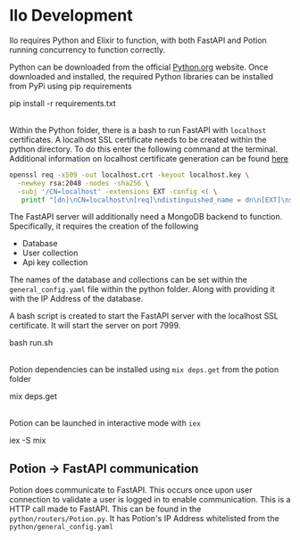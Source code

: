 # Ilo Development

Ilo requires Python and Elixir to function, with both FastAPI and Potion running concurrency to function correctly.

Python can be downloaded from the official <a href="https://www.python.org/downloads/">Python.org</a> website.
Once downloaded and installed, the required Python libraries can be installed from PyPi using pip requirements

<div id="termynal" data-termynal>
    <span data-ty="input" data-ty-prompt="ilo/python $">pip install -r requirements.txt</span>
</div>

<br>

Within the Python folder, there is a bash to run FastAPI with `localhost` certificates. A localhost SSL certificate needs to be created within the python directory. To do this enter the following command at the terminal. Additional information on localhost certificate generation can be found <a href="https://letsencrypt.org/docs/certificates-for-localhost/#making-and-trusting-your-own-certificates">here</a>

```bash
openssl req -x509 -out localhost.crt -keyout localhost.key \
  -newkey rsa:2048 -nodes -sha256 \
  -subj '/CN=localhost' -extensions EXT -config <( \
   printf "[dn]\nCN=localhost\n[req]\ndistinguished_name = dn\n[EXT]\nsubjectAltName=DNS:localhost\nkeyUsage=digitalSignature\nextendedKeyUsage=serverAuth")
```

The FastAPI server will additionally need a MongoDB backend to function. Specifically, it requires the creation of the following

* Database
* User collection
* Api key collection

The names of the database and collections can be set within the `general_config.yaml` file within the python folder. Along with providing it with the IP Address of the database.

A bash script is created to start the FastAPI server with the localhost SSL certificate. It will start the server on port 7999.
<div id="termynal" data-termynal>
    <span data-ty="input" data-ty-prompt="ilo/python $">bash run.sh</span>
</div>

<br>

Potion dependencies can be installed using `mix deps.get` from the potion folder
<div id="termynal" data-termynal>
    <span data-ty="input" data-ty-prompt="ilo/elixir $">mix deps.get</span>
</div>

<br>

Potion can be launched in interactive mode with `iex`
<div id="termynal" data-termynal>
    <span data-ty="input" data-ty-prompt="ilo/elixir $">iex -S mix</span>
</div>

## Potion -> FastAPI communication

Potion does communicate to FastAPI. This occurs once upon user connection to validate a user is logged in to enable communication. This is a HTTP call made to FastAPI. This can be found in the `python/routers/Potion.py`. It has Potion's IP Address whitelisted from the `python/general_config.yaml`